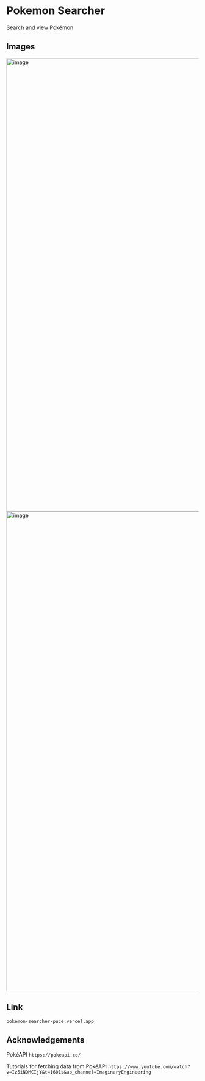 # Pokemon Searcher

Search and view Pokémon

## Images
<img width="1189" alt="image" src="https://user-images.githubusercontent.com/90938120/188335181-b98f43c0-646b-4dbe-ad60-abe68b8415df.png">

<img width="1260" alt="image" src="https://user-images.githubusercontent.com/90938120/188335199-d8f71c7d-90ac-467a-ad58-3788e4d38c2b.png">


## Link
`pokemon-searcher-puce.vercel.app`

## Acknowledgements
PokéAPI
`https://pokeapi.co/`

Tutorials for fetching data from PokéAPI
`https://www.youtube.com/watch?v=Iz5iNOMCIjY&t=1601s&ab_channel=ImaginaryEngineering`
